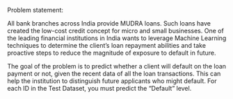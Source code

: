 Problem statement:

All bank branches across India provide MUDRA loans. Such loans have created the low-cost credit concept for micro and small businesses. One of the leading financial institutions in India wants to leverage Machine Learning techniques to determine the client’s loan repayment abilities and take proactive steps to reduce the magnitude of exposure to default in future.

The goal of the problem is to predict whether a client will default on the loan payment or not, given the recent data of all the loan transactions. This can help the institution to distinguish future applicants who might default. For each ID in the Test Dataset, you must predict the “Default” level.
